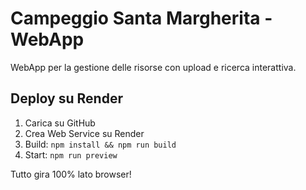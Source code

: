 # Campeggio Santa Margherita - WebApp

WebApp per la gestione delle risorse con upload e ricerca interattiva.

## Deploy su Render
1. Carica su GitHub
2. Crea Web Service su Render
3. Build: `npm install && npm run build`
4. Start: `npm run preview`

Tutto gira 100% lato browser!
